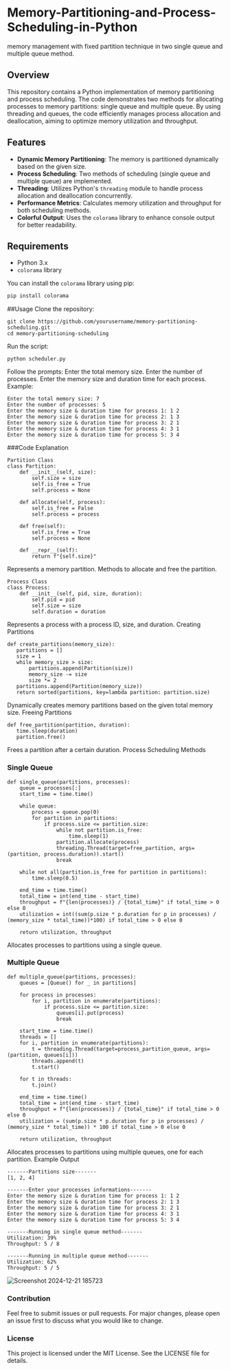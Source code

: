 # Memory-Partitioning-and-Process-Scheduling-in-Python
memory management with fixed partition technique in two single queue and multiple queue method.

## Overview

This repository contains a Python implementation of memory partitioning and process scheduling. The code demonstrates two methods for allocating processes to memory partitions: single queue and multiple queue. By using threading and queues, the code efficiently manages process allocation and deallocation, aiming to optimize memory utilization and throughput.

## Features

- **Dynamic Memory Partitioning**: The memory is partitioned dynamically based on the given size.
- **Process Scheduling**: Two methods of scheduling (single queue and multiple queue) are implemented.
- **Threading**: Utilizes Python's `threading` module to handle process allocation and deallocation concurrently.
- **Performance Metrics**: Calculates memory utilization and throughput for both scheduling methods.
- **Colorful Output**: Uses the `colorama` library to enhance console output for better readability.

## Requirements

- Python 3.x
- `colorama` library

You can install the `colorama` library using pip:
```bash
pip install colorama
```
##Usage
Clone the repository:

``` 
git clone https://github.com/yourusername/memory-partitioning-scheduling.git
cd memory-partitioning-scheduling
```
Run the script:
```
python scheduler.py
```
Follow the prompts:
Enter the total memory size.
Enter the number of processes.
Enter the memory size and duration time for each process.
Example:
``` 
Enter the total memory size: 7
Enter the number of processes: 5
Enter the memory size & duration time for process 1: 1 2
Enter the memory size & duration time for process 2: 1 3
Enter the memory size & duration time for process 3: 2 1
Enter the memory size & duration time for process 4: 3 1
Enter the memory size & duration time for process 5: 3 4

```

###Code Explanation
```
Partition Class 
class Partition:
    def __init__(self, size):
        self.size = size
        self.is_free = True
        self.process = None

    def allocate(self, process):
        self.is_free = False
        self.process = process

    def free(self):
        self.is_free = True
        self.process = None

    def __repr__(self):
        return f"{self.size}"
```
Represents a memory partition.
Methods to allocate and free the partition.
```
Process Class
class Process:
    def __init__(self, pid, size, duration):
        self.pid = pid
        self.size = size
        self.duration = duration
```
Represents a process with a process ID, size, and duration.
Creating Partitions
 ```
def create_partitions(memory_size):
    partitions = []
    size = 1
    while memory_size > size:
        partitions.append(Partition(size))
        memory_size -= size
        size *= 2
    partitions.append(Partition(memory_size))
    return sorted(partitions, key=lambda partition: partition.size)
```
Dynamically creates memory partitions based on the given total memory size.
Freeing Partitions
 ```
def free_partition(partition, duration):
    time.sleep(duration)
    partition.free()
```
Frees a partition after a certain duration.
Process Scheduling Methods

### Single Queue
```
def single_queue(partitions, processes):
    queue = processes[:]
    start_time = time.time()

    while queue:
        process = queue.pop(0)
        for partition in partitions:
            if process.size <= partition.size:
                while not partition.is_free:
                    time.sleep(1)
                partition.allocate(process)
                threading.Thread(target=free_partition, args=(partition, process.duration)).start()
                break

    while not all(partition.is_free for partition in partitions):
        time.sleep(0.5)

    end_time = time.time()
    total_time = int(end_time - start_time)
    throughput = f"{len(processes)} / {total_time}" if total_time > 0 else 0
    utilization = int((sum(p.size * p.duration for p in processes) / (memory_size * total_time))*100) if total_time > 0 else 0

    return utilization, throughput
```
Allocates processes to partitions using a single queue.
### Multiple Queue

```
def multiple_queue(partitions, processes):
    queues = [Queue() for _ in partitions]

    for process in processes:
        for i, partition in enumerate(partitions):
            if process.size <= partition.size:
                queues[i].put(process)
                break

    start_time = time.time()
    threads = []
    for i, partition in enumerate(partitions):
        t = threading.Thread(target=process_partition_queue, args=(partition, queues[i]))
        threads.append(t)
        t.start()

    for t in threads:
        t.join()

    end_time = time.time()
    total_time = int(end_time - start_time)
    throughput = f"{len(processes)} / {total_time}" if total_time > 0 else 0
    utilization = (sum(p.size * p.duration for p in processes) / (memory_size * total_time)) * 100 if total_time > 0 else 0

    return utilization, throughput
```
Allocates processes to partitions using multiple queues, one for each partition.
Example Output
 ```
-------Partitions size-------
[1, 2, 4]

-------Enter your processes informations-------
Enter the memory size & duration time for process 1: 1 2
Enter the memory size & duration time for process 2: 1 3
Enter the memory size & duration time for process 3: 2 1
Enter the memory size & duration time for process 4: 3 1
Enter the memory size & duration time for process 5: 3 4

-------Running in single queue method-------
Utilization: 39%
Throughput: 5 / 8

-------Running in multiple queue method-------
Utilization: 62%
Throughput: 5 / 5
```
![Screenshot 2024-12-21 185723](https://github.com/user-attachments/assets/945f80c2-2ef3-49df-9ef3-994303d588c8)

### Contribution
Feel free to submit issues or pull requests. For major changes, please open an issue first to discuss what you would like to change.

### License
This project is licensed under the MIT License. See the LICENSE file for details.

